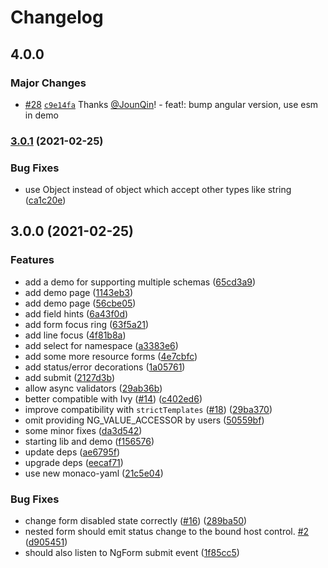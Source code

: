 # Changelog

## 4.0.0

### Major Changes

- [#28](https://github.com/alauda/k8s-form-in-action/pull/28) [`c9e14fa`](https://github.com/alauda/k8s-form-in-action/commit/c9e14fa8da69b7223491db97ac3fcf1e3aa28543) Thanks [@JounQin](https://github.com/JounQin)! - feat!: bump angular version, use esm in demo

### [3.0.1](https://github.com/alauda/k8s-form-in-action/compare/v3.0.0...v3.0.1) (2021-02-25)

### Bug Fixes

- use Object instead of object which accept other types like string ([ca1c20e](https://github.com/alauda/k8s-form-in-action/commit/ca1c20eb7feca642b09209708666ef5a14d74bd1))

## 3.0.0 (2021-02-25)

### Features

- add a demo for supporting multiple schemas ([65cd3a9](https://github.com/alauda/k8s-form-in-action/commit/65cd3a9cdbaf0b971b398feec932a8a80ced87af))
- add demo page ([1143eb3](https://github.com/alauda/k8s-form-in-action/commit/1143eb3bc90d5d635ae7c7a06db123d83e67a667))
- add demo page ([56cbe05](https://github.com/alauda/k8s-form-in-action/commit/56cbe056eb08f3bc5c8d342217b091fddc7b66f0))
- add field hints ([6a43f0d](https://github.com/alauda/k8s-form-in-action/commit/6a43f0d70ed7454e1e203efcb79f0737b4c5c8fa))
- add form focus ring ([63f5a21](https://github.com/alauda/k8s-form-in-action/commit/63f5a21041dfe9072178edbff7772cf2fe6b617b))
- add line focus ([4f81b8a](https://github.com/alauda/k8s-form-in-action/commit/4f81b8ae2c559709f9f88155db2e7b027aa8e5b0))
- add select for namespace ([a3383e6](https://github.com/alauda/k8s-form-in-action/commit/a3383e6c115654e8a59dd02f1e26b6cb8c1839a0))
- add some more resource forms ([4e7cbfc](https://github.com/alauda/k8s-form-in-action/commit/4e7cbfc10be2d3a9823ff33a867da0948d1dfc90))
- add status/error decorations ([1a05761](https://github.com/alauda/k8s-form-in-action/commit/1a0576175e66baf5d6c706767b6e39e36c1516f7))
- add submit ([2127d3b](https://github.com/alauda/k8s-form-in-action/commit/2127d3bcad658f6ec54972d209f38cb166dd77cc))
- allow async validators ([29ab36b](https://github.com/alauda/k8s-form-in-action/commit/29ab36baecd1cb116a1aa5b780ee87b3f088026f))
- better compatible with Ivy ([#14](https://github.com/alauda/k8s-form-in-action/issues/14)) ([c402ed6](https://github.com/alauda/k8s-form-in-action/commit/c402ed6a739e344f2c58041e7454f24da3d0f963))
- improve compatibility with `strictTemplates` ([#18](https://github.com/alauda/k8s-form-in-action/issues/18)) ([29ba370](https://github.com/alauda/k8s-form-in-action/commit/29ba37089a8e443d48db9d58701dfe225d05011e))
- omit providing NG_VALUE_ACCESSOR by users ([50559bf](https://github.com/alauda/k8s-form-in-action/commit/50559bfb9e42a9a8a76300a3b4e78ff5df7c26ec))
- some minor fixes ([da3d542](https://github.com/alauda/k8s-form-in-action/commit/da3d542e49dc8b3badb6a4d413756f6bc6d4d575))
- starting lib and demo ([f156576](https://github.com/alauda/k8s-form-in-action/commit/f156576e83cf1ff933576a0a6cc7c91de1eb9eea))
- update deps ([ae6795f](https://github.com/alauda/k8s-form-in-action/commit/ae6795fbb40061694301f2501a05315e06989b24))
- upgrade deps ([eecaf71](https://github.com/alauda/k8s-form-in-action/commit/eecaf71f5d7a1b30c77f901f63bf494d1f5bc879))
- use new monaco-yaml ([21c5e04](https://github.com/alauda/k8s-form-in-action/commit/21c5e047969c42665dc0d0e3f69c73fc7082306d))

### Bug Fixes

- change form disabled state correctly ([#16](https://github.com/alauda/k8s-form-in-action/issues/16)) ([289ba50](https://github.com/alauda/k8s-form-in-action/commit/289ba501009d5c2d114088f5a8cd4b4564988b5f))
- nested form should emit status change to the bound host control. [#2](https://github.com/alauda/k8s-form-in-action/issues/2) ([d905451](https://github.com/alauda/k8s-form-in-action/commit/d9054517f05e33f36ed053b63fc9bfecad286b14))
- should also listen to NgForm submit event ([1f85cc5](https://github.com/alauda/k8s-form-in-action/commit/1f85cc56aecd945f65b6f1d62bc2f4141095fd83))
